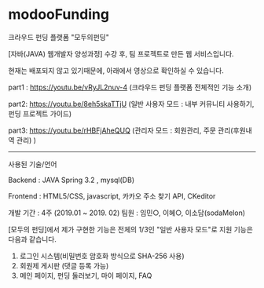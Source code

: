 # modooFunding
크라우드 펀딩 플랫폼 "모두의펀딩"

[자바(JAVA) 웹개발자 양성과정] 수강 후, 팀 프로젝트로 만든 웹 서비스입니다.

현재는 배포되지 않고 있기때문에, 아래에서 영상으로 확인하실 수 있습니다. 


part1 : https://youtu.be/vRyJL2nuv-4 (크라우드 펀딩 플랫폼 전체적인 기능 소개)

part2: https://youtu.be/8eh5skaTTjU (일반 사용자 모드 : 내부 커뮤니티 사용하기, 펀딩 프로젝트 가이드)

part3: https://youtu.be/rHBFjAheQUQ (관리자 모드 : 회원관리, 주문 관리(후원내역 관리) )

------------------------------------------------------------------------------------------------------------

사용된 기술/언어

Backend : JAVA Spring 3.2 , mysql(DB)

Frontend : HTML5/CSS, javascript, 카카오 주소 찾기 API, CKeditor

개발 기간 : 4주 (2019.01 ~ 2019. 02)
팀원 : 임민○, 이혜○, 이소담(sodaMelon)


[모두의 펀딩]에서 제가 구현한 기능은 전체의 1/3인 "일반 사용자 모드"로 지원 기능은 다음과 같습니다.
1. 로그인 시스템(비밀번호 암호화 방식으로 SHA-256 사용)
2. 회원제 게시판 (댓글 등록 가능)
3. 메인 페이지, 펀딩 둘러보기, 마이 페이지, FAQ

